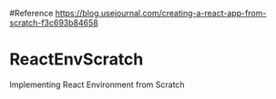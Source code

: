 
#Reference
https://blog.usejournal.com/creating-a-react-app-from-scratch-f3c693b84658
# ReactEnvScratch
Implementing React Environment from Scratch
